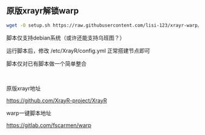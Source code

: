 ## 原版xrayr解锁warp

```bash
wget -O setup.sh https://raw.githubusercontent.com/lisi-123/xrayr-warp/main/setup.sh && chmod +x setup.sh && ./setup.sh
```

脚本仅支持debian系统（或许还能支持乌班图？）

运行脚本后，修改 /etc/XrayR/config.yml 正常搭建节点即可

脚本仅对已有脚本做一个简单整合

<br>

原版xrayr地址  

https://github.com/XrayR-project/XrayR

warp一键脚本地址  

https://gitlab.com/fscarmen/warp

